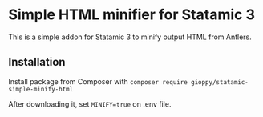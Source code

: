 # Simple HTML minifier for Statamic 3

This is a simple addon for Statamic 3 to minify output HTML from Antlers.

## Installation

Install package from Composer with `composer require gioppy/statamic-simple-minify-html`

After downloading it, set `MINIFY=true` on .env file.
